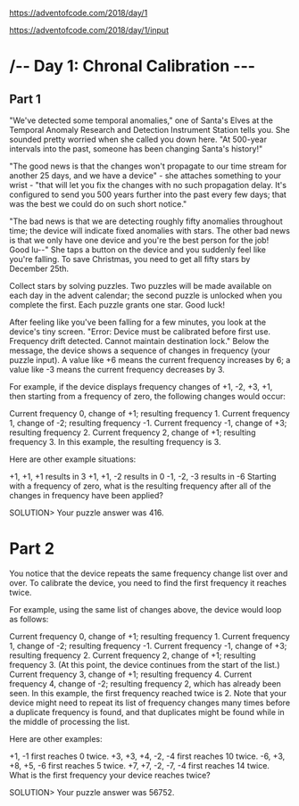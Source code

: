 https://adventofcode.com/2018/day/1

https://adventofcode.com/2018/day/1/input

# /-- Day 1: Chronal Calibration ---

## Part 1

"We've detected some temporal anomalies," one of Santa's Elves at the Temporal Anomaly Research and Detection Instrument Station tells you. She sounded pretty worried when she called you down here. "At 500-year intervals into the past, someone has been changing Santa's history!"

"The good news is that the changes won't propagate to our time stream for another 25 days, and we have a device" - she attaches something to your wrist - "that will let you fix the changes with no such propagation delay. It's configured to send you 500 years further into the past every few days; that was the best we could do on such short notice."

"The bad news is that we are detecting roughly fifty anomalies throughout time; the device will indicate fixed anomalies with stars. The other bad news is that we only have one device and you're the best person for the job! Good lu--" She taps a button on the device and you suddenly feel like you're falling. To save Christmas, you need to get all fifty stars by December 25th.

Collect stars by solving puzzles. Two puzzles will be made available on each day in the advent calendar; the second puzzle is unlocked when you complete the first. Each puzzle grants one star. Good luck!

After feeling like you've been falling for a few minutes, you look at the device's tiny screen. "Error: Device must be calibrated before first use. Frequency drift detected. Cannot maintain destination lock." Below the message, the device shows a sequence of changes in frequency (your puzzle input). A value like +6 means the current frequency increases by 6; a value like -3 means the current frequency decreases by 3.

For example, if the device displays frequency changes of +1, -2, +3, +1, then starting from a frequency of zero, the following changes would occur:

Current frequency  0, change of +1; resulting frequency  1.
Current frequency  1, change of -2; resulting frequency -1.
Current frequency -1, change of +3; resulting frequency  2.
Current frequency  2, change of +1; resulting frequency  3.
In this example, the resulting frequency is 3.

Here are other example situations:

+1, +1, +1 results in  3
+1, +1, -2 results in  0
-1, -2, -3 results in -6
Starting with a frequency of zero, what is the resulting frequency after all of the changes in frequency have been applied?

SOLUTION> Your puzzle answer was 416.

# Part 2

You notice that the device repeats the same frequency change list over and over. To calibrate the device, you need to find the first frequency it reaches twice.

For example, using the same list of changes above, the device would loop as follows:

Current frequency  0, change of +1; resulting frequency  1.
Current frequency  1, change of -2; resulting frequency -1.
Current frequency -1, change of +3; resulting frequency  2.
Current frequency  2, change of +1; resulting frequency  3.
(At this point, the device continues from the start of the list.)
Current frequency  3, change of +1; resulting frequency  4.
Current frequency  4, change of -2; resulting frequency  2, which has already been seen.
In this example, the first frequency reached twice is 2. Note that your device might need to repeat its list of frequency changes many times before a duplicate frequency is found, and that duplicates might be found while in the middle of processing the list.

Here are other examples:

+1, -1 first reaches 0 twice.
+3, +3, +4, -2, -4 first reaches 10 twice.
-6, +3, +8, +5, -6 first reaches 5 twice.
+7, +7, -2, -7, -4 first reaches 14 twice.
What is the first frequency your device reaches twice?

SOLUTION> Your puzzle answer was 56752.
